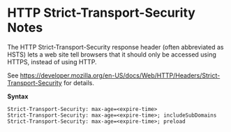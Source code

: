 # HTTP Strict-Transport-Security Notes

The HTTP Strict-Transport-Security response header (often abbreviated as HSTS)
lets a web site tell browsers that it should only be accessed using HTTPS,
instead of using HTTP.

See https://developer.mozilla.org/en-US/docs/Web/HTTP/Headers/Strict-Transport-Security
for details.

**Syntax**

```http
Strict-Transport-Security: max-age=<expire-time>
Strict-Transport-Security: max-age=<expire-time>; includeSubDomains
Strict-Transport-Security: max-age=<expire-time>; preload
```
